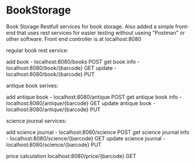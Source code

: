 # BookStorage
Book Storage
Restfull services for book storage.
Also added a simple front-end that uses rest services for easier testing without useing "Postman" or other software. 
Front end controller is at localhost:8080

regular book rest service:

add book - localhost:8080/books POST
get book info - localhost:8080/book/{barcode} GET
update - localhost:8080/book/{barcode} PUT

antique book serives:

add antique book - localhost:8080/antique POST
get antique book info - localhost:8080/antique/{barcode} GET
update antique book - localhost:8080/antique/{barcode} PUT

science journal services:

add science journal - localhost:8080/science POST
get science journal info - localhost:8080/science/{barcode} GET
update science journal - localhost:8080/science/{barcode} PUT

price calculation localhost:8080/price/{barcode} GET

